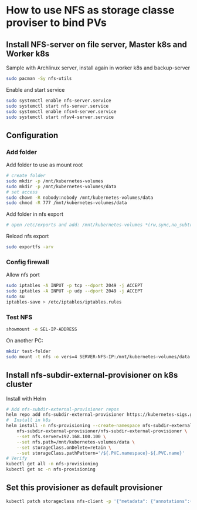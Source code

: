 # How to use NFS as storage classe proviser to bind PVs
## Install NFS-server on file server, Master k8s and Worker k8s
Sample with Archlinux server, install again in worker k8s and backup-server
```bash
sudo pacman -Sy nfs-utils
```
Enable and start service
```bash
sudo systemctl enable nfs-server.service
sudo systemctl start nfs-server.service
sudo systemctl enable nfsv4-server.service
sudo systemctl start nfsv4-server.service
```

## Configuration
### Add folder
Add folder to use as mount root
```bash
# create folder
sudo mkdir -p /mnt/kubernetes-volumes
sudo mkdir -p /mnt/kubernetes-volumes/data
# set access
sudo chown -R nobody:nobody /mnt/kubernetes-volumes/data
sudo chmod -R 777 /mnt/kubernetes-volumes/data
```
Add folder in nfs export
```bash
# open /etc/exports and add: /mnt/kubernetes-volumes *(rw,sync,no_subtree_check,insecure,no_root_squash)
```
Reload nfs export
```bash
sudo exportfs -arv
```

### Config firewall
Allow nfs port
```bash
sudo iptables -A INPUT -p tcp --dport 2049 -j ACCEPT
sudo iptables -A INPUT -p udp --dport 2049 -j ACCEPT
sudo su
iptables-save > /etc/iptables/iptables.rules
```

### Test NFS
```bash
showmount -e SEL-IP-ADDRESS
```
On another PC: 
```bash
mkdir test-folder
sudo mount -t nfs -o vers=4 SERVER-NFS-IP:/mnt/kubernetes-volumes/data ./test-folder
```

## Install nfs-subdir-external-provisioner on k8s cluster
Install with Helm
```bash
# Add nfs-subdir-external-provisioner repos
helm repo add nfs-subdir-external-provisioner https://kubernetes-sigs.github.io/nfs-subdir-external-provisioner
#  Install in k8s
helm install -n nfs-provisioning --create-namespace nfs-subdir-external-provisioner \
    nfs-subdir-external-provisioner/nfs-subdir-external-provisioner \
    --set nfs.server=192.168.100.100 \
    --set nfs.path=/mnt/kubernetes-volumes/data \
    --set storageClass.onDelete=retain \
    --set storageClass.pathPattern='/${.PVC.namespace}-${.PVC.name}'
# Verify
kubectl get all -n nfs-provisioning
kubectl get sc -n nfs-provisioning
```
## Set this provisioner as default provisioner
```bash
kubectl patch storageclass nfs-client -p '{"metadata": {"annotations":{"storageclass.kubernetes.io/is-default-class":"true"}}}'
```


